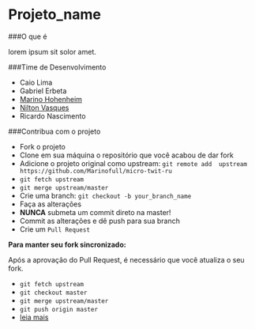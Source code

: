Projeto_name
============

###O que é

lorem ipsum sit solor amet.


###Time de Desenvolvimento

* Caio Lima
* Gabriel Erbeta
* [Marino Hohenheim](mailto:marino@openmailbox.org)
* [Nilton Vasques](mailto:nilton.vasques@openmailbox.org)
* Ricardo Nascimento

###Contribua com o projeto


* Fork o projeto
* Clone em sua máquina o repositório que você acabou de dar fork
* Adicione o projeto original como upstream: `git remote add  upstream https://github.com/Marinofull/micro-twit-ru`
* `git fetch upstream`
* `git merge upstream/master`
* Crie uma branch: `git checkout -b your_branch_name`
* Faça as alterações
* **NUNCA** submeta um commit direto na master!
* Commit as alterações e dê push para sua branch
* Crie um `Pull Request`

**Para manter seu fork sincronizado:**

Após a aprovação do Pull Request, é necessário que você atualiza o seu fork.

* `git fetch upstream`
* `git checkout master`
* `git merge upstream/master`
* `git push origin master`
* [leia mais](https://help.github.com/articles/syncing-a-fork/)
